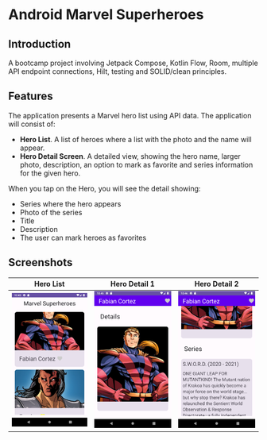 # Android Marvel Superheroes

## Introduction

A bootcamp project involving Jetpack Compose, Kotlin Flow, Room, multiple API endpoint connections, Hilt, testing and SOLID/clean principles.

## Features

The application presents a Marvel hero list using API data. The application will consist of:
* **Hero List**. A list of heroes where a list with the photo and the name will appear.
* **Hero Detail Screen**. A detailed view, showing the hero name, larger photo, description, an option to mark as favorite and series information for the given hero.

When you tap on the Hero, you will see the detail showing:
* Series where the hero appears
* Photo of the series
* Title
* Description
* The user can mark heroes as favorites

## Screenshots

| Hero List                                                              | Hero Detail 1                                                                | Hero Detail 2                                                                 |
|------------------------------------------------------------------------|------------------------------------------------------------------------------|-------------------------------------------------------------------------------|
| <img src="./promo/HeroListScreenshot.png" width="300" alt="Hero List"> | <img src="./promo/HeroDetailScreenshot.png" width="300" alt="Hero Detail 1"> | <img src="./promo/HeroDetailScreenshot2.png" width="300" alt="Hero Detail 2"> |